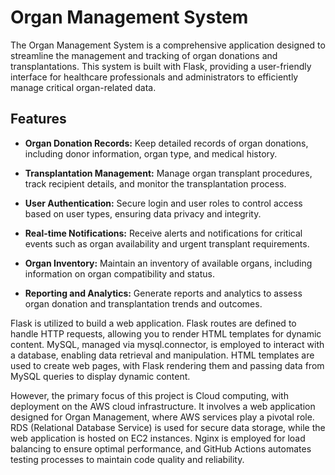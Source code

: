 # Organ Management System

The Organ Management System is a comprehensive application designed to streamline the management and tracking of organ donations and transplantations. This system is built with Flask, providing a user-friendly interface for healthcare professionals and administrators to efficiently manage critical organ-related data.

## Features

- **Organ Donation Records:** Keep detailed records of organ donations, including donor information, organ type, and medical history.

- **Transplantation Management:** Manage organ transplant procedures, track recipient details, and monitor the transplantation process.

- **User Authentication:** Secure login and user roles to control access based on user types, ensuring data privacy and integrity.

- **Real-time Notifications:** Receive alerts and notifications for critical events such as organ availability and urgent transplant requirements.

- **Organ Inventory:** Maintain an inventory of available organs, including information on organ compatibility and status.

- **Reporting and Analytics:** Generate reports and analytics to assess organ donation and transplantation trends and outcomes.

Flask is utilized to build a web application. Flask routes are defined to handle HTTP requests, allowing you to render HTML templates for dynamic content. MySQL, managed via mysql.connector, is employed to interact with a database, enabling data retrieval and manipulation. HTML templates are used to create web pages, with Flask rendering them and passing data from MySQL queries to display dynamic content.

However, the primary focus of this project is Cloud computing, with deployment on the AWS cloud infrastructure. It involves a web application designed for Organ Management, where AWS services play a pivotal role. RDS (Relational Database Service) is used for secure data storage, while the web application is hosted on EC2 instances. Nginx is employed for load balancing to ensure optimal performance, and GitHub Actions automates testing processes to maintain code quality and reliability.




